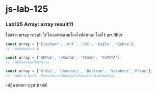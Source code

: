 # js-lab-125
### Lab125 Array: array result11
ให้สร้าง array result ให้ได้ผลลัพธ์ตามเงื่อนไขที่กำหนด โดยใช้ arr.filter

```JavaScript
const array = ['Elephant', 'Ant', 'Cat', 'Eagle', 'Zebra'];
// ค่าที่ขึ้นต้นด้วยตัว E

const array = ['APPLE', 'oRanGE', 'PEACH', 'PaPAYA'];
// ค่าที่เป็นตัวพิมพ์ใหญ่ทั้งหมด

const array = ['Krabi', 'Chonburi', 'Buriram', 'Saraburi','Phrae'];
// ค่าที่มีคำว่า buri เป็นส่วนประกอบโดยไม่สนใจตัวพิมพ์เล็กหรือตัวพิมพ์ใหญ่
```
-ปฏิพงษศกร บุญมา(เจมส์)
